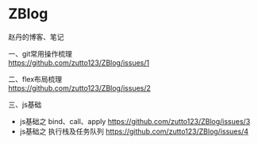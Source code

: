 # ZBlog
赵丹的博客、笔记

一、git常用操作梳理    
https://github.com/zutto123/ZBlog/issues/1

二、flex布局梳理  
https://github.com/zutto123/ZBlog/issues/2

三、js基础
- js基础之 bind、call、apply
https://github.com/zutto123/ZBlog/issues/3
- js基础之 执行栈及任务队列
https://github.com/zutto123/ZBlog/issues/4
